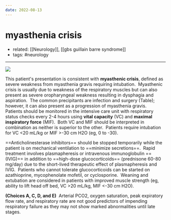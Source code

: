 ```yaml
---
date: 2022-08-13
---
```


# myasthenia crisis

- related: [[Neurology]], [[gbs guillain barre syndrome]]
- tags: #neurology
---

![](https://photos.thisispiggy.com/file/wikiFiles/20220813130009.png)

This patient's presentation is consistent with **myasthenic crisis**, defined as severe weakness from myasthenia gravis requiring intubation.  Myasthenic crisis is usually due to weakness of the respiratory muscles but can also present as severe oropharyngeal weakness resulting in dysphagia and aspiration.  The common precipitants are infection and surgery (Table); however, it can also present as a progression of myasthenia gravis.  Patients should be monitored in the intensive care unit with respiratory status checks every 2-4 hours using **vital capacity** (VC) and **maximal inspiratory force** (MIF).  Both VC and MIF should be interpreted in combination as neither is superior to the other.  Patients require intubation for VC <20 mL/kg or MIF >-30 cm H2O (eg, 0 to -30).

==Anticholinesterase inhibitors== should be stopped temporarily while the patient is on mechanical ventilation to ==minimize secretions==.  Rapid treatment involves plasmapheresis or intravenous immunoglobulin ==(IVIG)== in addition to ==high-dose glucocorticoids== (prednisone 60-80 mg/day) due to the short-lived therapeutic effect of plasmapheresis and IVIG.  Patients who cannot tolerate glucocorticoids can be started on azathioprine, mycophenolate mofetil, or cyclosporine.  Weaning and extubation are considered in patients with improved muscle strength (eg, ability to lift head off bed, VC >20 mL/kg, MIF <-30 cm H2O).

**(Choices A, C, D, and E)**  Arterial PCO2, oxygen saturation, peak expiratory flow rate, and respiratory rate are not good predictors of impending respiratory failure as they may not show marked abnormalities until late stages.
